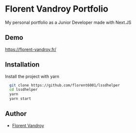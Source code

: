 
# Florent Vandroy Portfolio

My personal portfolio as a Junior Developer made with Next.JS
## Demo

https://florent-vandroy.fr/
## Installation

Install the project with yarn

```bash
  git clone https://github.com/florent6001/lssdhelper
  cd lssdhelper
  yarn
  yarn start
```

## Author

- [Florent Vandroy](https://florent-vandroy.fr/)
